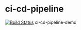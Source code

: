 # ci-cd-pipeline

[![Build Status](https://travis-ci.org/deepakkadarivel/ci-cd-pipeline.svg?branch=master)](https://travis-ci.org/deepakkadarivel/ci-cd-pipeline)
ci-cd-pipeline-demo
